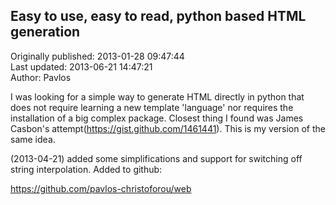 ## Easy to use, easy to read, python based HTML generation  
Originally published: 2013-01-28 09:47:44  
Last updated: 2013-06-21 14:47:21  
Author: Pavlos   
  
I was looking for a simple way to generate HTML directly in python that does not require learning a new template 'language' nor requires the installation of a big complex package. Closest thing I found was James Casbon's attempt(https://gist.github.com/1461441). This is my version of the same idea. 

(2013-04-21) added some simplifications and support for switching off string interpolation. Added to github:

https://github.com/pavlos-christoforou/web
